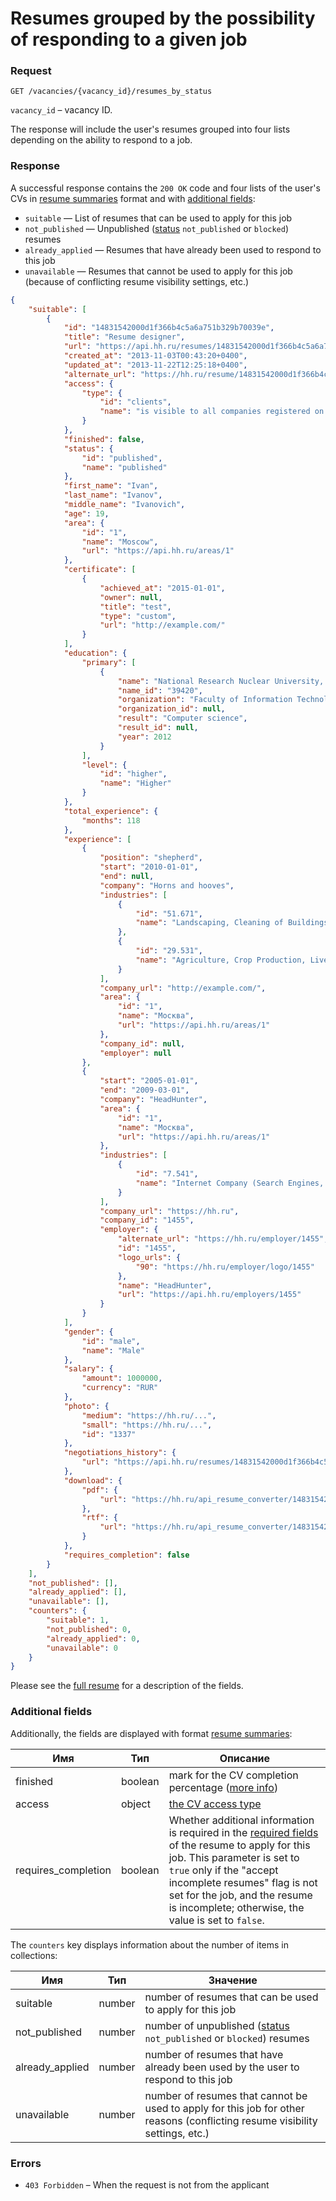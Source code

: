 # Resumes grouped by the possibility of responding to a given job

### Request

```
GET /vacancies/{vacancy_id}/resumes_by_status
```

`vacancy_id` – vacancy ID.

The response will include the user's resumes grouped into four lists depending on the ability to respond to a job.

### Response

A successful response contains the `200 OK` code and four lists of the user's CVs 
in [resume summaries](resumes.md#resume-short) format and with [additional fields](#additional-fields):

* `suitable` — List of resumes that can be used to apply for this job
* `not_published` — Unpublished ([status](resumes.md#status) `not_published` or `blocked`) resumes
* `already_applied` — Resumes that have already been used to respond to this job
* `unavailable` — Resumes that cannot be used to apply for this job (because of conflicting resume visibility settings, etc.)

```json
{
    "suitable": [
        {
            "id": "14831542000d1f366b4c5a6a751b329b70039e",
            "title": "Resume designer",
            "url": "https://api.hh.ru/resumes/14831542000d1f366b4c5a6a751b329b70039e",
            "created_at": "2013-11-03T00:43:20+0400",
            "updated_at": "2013-11-22T12:25:18+0400",
            "alternate_url": "https://hh.ru/resume/14831542000d1f366b4c5a6a751b329b70039e",
            "access": {
                "type": {
                    "id": "clients",
                    "name": "is visible to all companies registered on Headhunter"
                }
            },
            "finished": false,
            "status": {
                "id": "published",
                "name": "published"
            },
            "first_name": "Ivan",
            "last_name": "Ivanov",
            "middle_name": "Ivanovich",
            "age": 19,
            "area": {
                "id": "1",
                "name": "Moscow",
                "url": "https://api.hh.ru/areas/1"
            },
            "certificate": [
                {
                    "achieved_at": "2015-01-01",
                    "owner": null,
                    "title": "test",
                    "type": "custom",
                    "url": "http://example.com/"
                }
            ],
            "education": {
                "primary": [
                    {
                        "name": "National Research Nuclear University, Moscow",
                        "name_id": "39420",
                        "organization": "Faculty of Information Technologies",
                        "organization_id": null,
                        "result": "Computer science",
                        "result_id": null,
                        "year": 2012
                    }
                ],
                "level": {
                    "id": "higher",
                    "name": "Higher"
                }
            },
            "total_experience": {
                "months": 118
            },
            "experience": [
                {
                    "position": "shepherd",
                    "start": "2010-01-01",
                    "end": null,
                    "company": "Horns and hooves",
                    "industries": [
                        {
                            "id": "51.671",
                            "name": "Landscaping, Cleaning of Buildings and Outdoor Areas"
                        },
                        {
                            "id": "29.531",
                            "name": "Agriculture, Crop Production, Livestock Breeding"
                        }
                    ],
                    "company_url": "http://example.com/",
                    "area": {
                        "id": "1",
                        "name": "Москва",
                        "url": "https://api.hh.ru/areas/1"
                    },
                    "company_id": null,
                    "employer": null
                },
                {
                    "start": "2005-01-01",
                    "end": "2009-03-01",
                    "company": "HeadHunter",
                    "area": {
                        "id": "1",
                        "name": "Москва",
                        "url": "https://api.hh.ru/areas/1"
                    },
                    "industries": [
                        {
                            "id": "7.541",
                            "name": "Internet Company (Search Engines, Payment Systems, Social Networks, Information and Educational, Entertainment Resources, Website Promotion etc.)"
                        }
                    ],
                    "company_url": "https://hh.ru",
                    "company_id": "1455",
                    "employer": {
                        "alternate_url": "https://hh.ru/employer/1455",
                        "id": "1455",
                        "logo_urls": {
                            "90": "https://hh.ru/employer/logo/1455"
                        },
                        "name": "HeadHunter",
                        "url": "https://api.hh.ru/employers/1455"
                    }
                }
            ],
            "gender": {
                "id": "male",
                "name": "Male"
            },
            "salary": {
                "amount": 1000000,
                "currency": "RUR"
            },
            "photo": {
                "medium": "https://hh.ru/...",
                "small": "https://hh.ru/...",
                "id": "1337"
            },
            "negotiations_history": {
                "url": "https://api.hh.ru/resumes/14831542000d1f366b4c5a6a751b329b70039e/negotiations_history"
            },
            "download": {
                "pdf": {
                    "url": "https://hh.ru/api_resume_converter/14831542000d1f366b4c5a6a751b329b70039e/IvanovIvanIvanovich.pdf?type=pdf"
                },
                "rtf": {
                    "url": "https://hh.ru/api_resume_converter/14831542000d1f366b4c5a6a751b329b70039e/IvanovIvanIvanovich.rtf?type=rtf"
                }
            },
            "requires_completion": false
        }
    ],
    "not_published": [],
    "already_applied": [],
    "unavailable": [],
    "counters": {
        "suitable": 1,
        "not_published": 0,
        "already_applied": 0,
        "unavailable": 0
    }
}
```

Please see the [full resume](resumes.md#resume-fields) for a description of the fields.

<a name="additional-fields"></a>
### Additional fields

Additionally, the fields are displayed with format [resume summaries](resumes.md#resume-short):

Имя | Тип | Описание
---- | --- | --------
finished | boolean | mark for the CV completion percentage ([more info](resumes.md#author-progress))
access | object | [the CV access type](resumes.md#access_type)
requires_completion | boolean | Whether additional information is required in the [required fields](resumes.md#author-progress) of the resume to apply for this job. This parameter is set to `true` only if the "accept incomplete resumes" flag is not set for the job, and the resume is incomplete; otherwise, the value is set to `false`.

The `counters` key displays information about the number of items in collections:

Имя | Тип | Значение
---- | --- | --------
suitable | number | number of resumes that can be used to apply for this job
not_published | number | number of unpublished ([status](resumes.md#status) `not_published` or `blocked`) resumes 
already_applied | number | number of resumes that have already been used by the user to respond to this job
unavailable | number | number of resumes that cannot be used to apply for this job for other reasons (conflicting resume visibility settings, etc.)

### Errors

* `403 Forbidden` – When the request is not from the applicant

